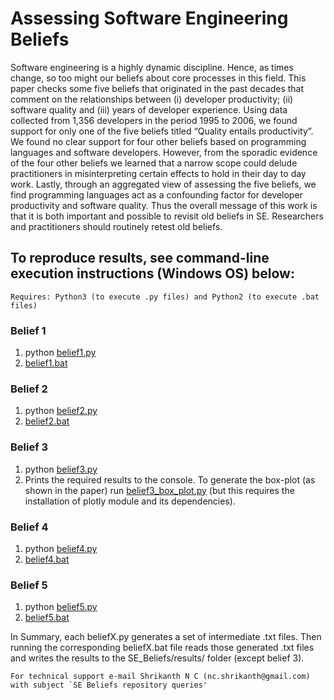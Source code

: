 # Assessing Software Engineering Beliefs

Software engineering is a highly dynamic discipline. Hence, as times change, so too might our beliefs about core processes in this field. This paper checks some five beliefs that originated in the past decades that comment on the relationships between (i) developer productivity; (ii) software quality and (iii) years of developer experience. Using data collected from 1,356 developers in the period 1995 to 2006, we found support for only one of the five beliefs titled “Quality entails productivity”. We found no clear support for four other beliefs based on programming languages and software developers. However, from the sporadic evidence of the four other beliefs we learned that a narrow scope could delude practitioners in misinterpreting certain effects to hold in their day to day work. Lastly, through an aggregated view of assessing the five beliefs, we find programming languages act as a confounding factor for developer productivity and software quality. Thus the overall message of this work is that it is both important and possible to revisit old beliefs in SE. Researchers and practitioners should routinely retest old beliefs.

## To reproduce results, see command-line execution instructions (Windows OS) below:

```
Requires: Python3 (to execute .py files) and Python2 (to execute .bat files)
```

### Belief 1

1. python [belief1.py](belief1.py)
2. [belief1.bat](belief1.bat)

### Belief 2

1. python [belief2.py](belief2.py)
2. [belief2.bat](belief2.bat)

### Belief 3

1. python [belief3.py](belief3.py)
2. Prints the required results to the console. To generate the box-plot (as shown in the paper) run [belief3_box_plot.py](belief3_box_plot.py) (but this requires the installation of plotly module and its dependencies).

### Belief 4

1. python [belief4.py](belief4.py)
2. [belief4.bat](belief4.bat)

### Belief 5

1. python [belief5.py](belief5.py)
2. [belief5.bat](belief1.bat)

In Summary, each beliefX.py generates a set of intermediate .txt files. Then running the corresponding beliefX.bat file reads those generated .txt files and writes the results to the SE_Beliefs/results/ folder (except belief 3).     


```
For technical support e-mail Shrikanth N C (nc.shrikanth@gmail.com) with subject `SE Beliefs repository queries'
```
